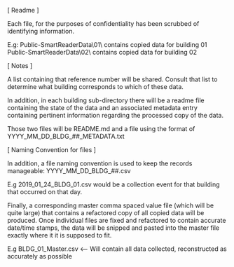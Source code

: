 [ Readme ]

Each file, for the purposes of confidentiality has been scrubbed of identifying information.

E.g:
Public-SmartReaderData\01\ contains copied data for building 01
Public-SmartReaderData\02\ contains copied data for building 02

[ Notes ]

A list containing that reference number will be shared. Consult that list to determine
what building corresponds to which of these data.

In addition, in each building sub-directory there will be a readme file containing the state of the data and
an associated metadata entry containing pertinent information regarding the processed copy of the data.

Those two files will be README.md and a file using the format of YYYY_MM_DD_BLDG_##_METADATA.txt

[ Naming Convention for files ]

In addition, a file naming convention is used to keep the records manageable: YYYY_MM_DD_BLDG_##.csv

E.g
2019_01_24_BLDG_01.csv would be a collection event for that building that occurred on that day.

Finally, a corresponding master comma spaced value file (which will be quite large) that contains a refactored copy of all copied data will be produced. Once individual files are fixed and refactored to contain accurate date/time stamps, the data will be snipped and pasted into the master file exactly where it it is supposed to fit.

E.g
BLDG_01_Master.csv <-- Will contain all data collected, reconstructed as accurately as possible